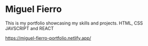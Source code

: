 # Miguel Fierro

This is my portfolio showcasing my skills and projects.
HTML, CSS JAVSCRIPT and REACT

https://miguel-fierro-portfolio.netlify.app/
